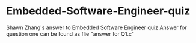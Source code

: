 # Embedded-Software-Engineer-quiz
Shawn Zhang's answer to Embedded Software Engineer quiz
Answer for question one can be found as flie "answer for Q1.c"
